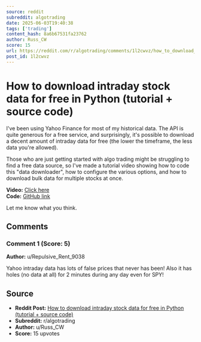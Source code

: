 ```yaml
---
source: reddit
subreddit: algotrading
date: 2025-06-03T19:40:38
tags: ['trading']
content_hash: 8a6b67531fa23762
author: Russ_CW
score: 15
url: https://reddit.com/r/algotrading/comments/1l2cwvz/how_to_download_intraday_stock_data_for_free_in/
post_id: 1l2cwvz
---
```


# How to download intraday stock data for free in Python (tutorial + source code)

I've been using Yahoo Finance for most of my historical data. The API is quite generous for a free service, and surprisingly, it's possible to download a decent amount of intraday data for free (the lower the timeframe, the less data you're allowed).

Those who are just getting started with algo trading might be struggling to find a free data source, so I've made a tutorial video showing how to code this "data downloader", how to configure the various options, and how to download bulk data for multiple stocks at once.

**Video:** [Click here](https://youtu.be/5cZJPvEYRbA)  
**Code:** [GitHub link](https://github.com/russs123/algo_tutorials/blob/main/fetch_data_yf_tutorial.ipynb)

Let me know what you think.

## Comments

### Comment 1 (Score: 5)

**Author:** u/Repulsive_Rent_9038

Yahoo intraday data has lots of false prices that never has been! Also it has holes (no data at all) for 2 minutes during any day even for SPY!

## Source

- **Reddit Post:** [How to download intraday stock data for free in Python (tutorial + source code)](https://reddit.com/r/algotrading/comments/1l2cwvz/how_to_download_intraday_stock_data_for_free_in/)
- **Subreddit:** r/algotrading
- **Author:** u/Russ_CW
- **Score:** 15 upvotes
